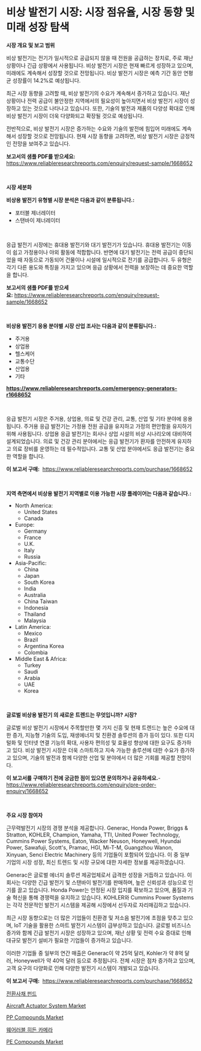 <p><h1>비상 발전기 시장: 시장 점유율, 시장 동향 및 미래 성장 탐색</h1></p><p><strong>시장 개요 및 보고 범위</strong></p>
<p><p>비상 발전기는 전기가 일시적으로 공급되지 않을 때 전원을 공급하는 장치로, 주로 재난 상황이나 긴급 상황에서 사용됩니다. 비상 발전기 시장은 현재 빠르게 성장하고 있으며, 미래에도 계속해서 성장할 것으로 전망됩니다. 비상 발전기 시장은 예측 기간 동안 연평균 성장률이 14.2%로 예상됩니다.</p><p>최근 시장 동향을 고려할 때, 비상 발전기의 수요가 계속해서 증가하고 있습니다. 재난 상황이나 전력 공급이 불안정한 지역에서의 필요성이 높아지면서 비상 발전기 시장이 성장하고 있는 것으로 나타나고 있습니다. 또한, 기술의 발전과 제품의 다양성 확대로 인해 비상 발전기 시장이 더욱 다양화되고 확장될 것으로 예상됩니다.</p><p>전반적으로, 비상 발전기 시장은 증가하는 수요와 기술의 발전에 힘입어 미래에도 계속해서 성장할 것으로 전망됩니다. 현재 시장 동향을 고려하면, 비상 발전기 시장은 긍정적인 전망을 보여주고 있습니다.</p></p>
<p><strong>보고서의 샘플 PDF를 받으세요:</strong> <a href="https://www.reliableresearchreports.com/enquiry/request-sample/1668652">https://www.reliableresearchreports.com/enquiry/request-sample/1668652</a></p>
<p>&nbsp;</p>
<p><strong>시장 세분화</strong></p>
<p><strong>비상용 발전기 유형별 시장 분석은 다음과 같이 분류됩니다.:</strong></p>
<p><ul><li>포터블 제너레이터</li><li>스탠바이 제너레이터</li></ul></p>
<p>&nbsp;</p>
<p><p>응급 발전기 시장에는 휴대용 발전기와 대기 발전기가 있습니다. 휴대용 발전기는 이동이 쉽고 가정용이나 야외 활동에 적합합니다. 반면에 대기 발전기는 전력 공급이 중단되었을 때 자동으로 가동되어 건물이나 시설에 일시적으로 전기를 공급합니다. 두 유형은 각기 다른 용도와 특징을 가지고 있으며 응급 상황에서 전력을 보장하는 데 중요한 역할을 합니다.</p></p>
<p><strong>보고서의 샘플 PDF를 받으세요:</strong>&nbsp;<a href="https://www.reliableresearchreports.com/enquiry/request-sample/1668652">https://www.reliableresearchreports.com/enquiry/request-sample/1668652</a></p>
<p>&nbsp;</p>
<p><strong> 비상용 발전기 응용 분야별 시장 산업 조사는 다음과 같이 분류됩니다.:</strong></p>
<p><ul><li>주거용</li><li>상업용</li><li>헬스케어</li><li>교통수단</li><li>산업용</li><li>기타</li></ul></p>
<p><strong><a href="https://www.reliableresearchreports.com/emergency-generators-r1668652">https://www.reliableresearchreports.com/emergency-generators-r1668652</a></strong></p>
<p>&nbsp;</p>
<p><p>응급 발전기 시장은 주거용, 상업용, 의료 및 건강 관리, 교통, 산업 및 기타 분야에 응용됩니다. 주거용 응급 발전기는 가정용 전원 공급을 유지하고 가정의 편안함을 유지하기 위해 사용됩니다. 상업용 응급 발전기는 회사나 상업 시설의 비상 시나리오에 대비하여 설계되었습니다. 의료 및 건강 관리 분야에서는 응급 발전기가 환자를 안전하게 유지하고 의료 장비를 운영하는 데 필수적입니다. 교통 및 산업 분야에서도 응급 발전기는 중요한 역할을 합니다.</p></p>
<p><strong>이 보고서 구매:</strong>&nbsp; <a href="https://www.reliableresearchreports.com/purchase/1668652">https://www.reliableresearchreports.com/purchase/1668652</a></p>
<p>&nbsp;</p>
<p><strong>지역 측면에서 비상용 발전기 지역별로 이용 가능한 시장 플레이어는 다음과 같습니다.:</strong></p>
<p><ul>
    <li>
        North America:
        <ul>
            <li>United States</li>
            <li>Canada</li>
        </ul>
    </li>
    <li>
        Europe:
        <ul>
            <li>Germany</li>
            <li>France</li>
            <li>U.K.</li>
            <li>Italy</li>
            <li>Russia</li>
        </ul>
    </li>
    <li>
        Asia-Pacific:
        <ul>
            <li>China</li>
            <li>Japan</li>
            <li>South Korea</li>
            <li>India</li>
            <li>Australia</li>
            <li>China Taiwan</li>
            <li>Indonesia</li>
            <li>Thailand</li>
            <li>Malaysia</li>
        </ul>
    </li>
    <li>
        Latin America:
        <ul>
            <li>Mexico</li>
            <li>Brazil</li>
            <li>Argentina Korea</li>
            <li>Colombia</li>
        </ul>
    </li>
    <li>
        Middle East & Africa:
        <ul>
            <li>Turkey</li>
            <li>Saudi</li>
            <li>Arabia</li>
            <li>UAE</li>
            <li>Korea</li>
        </ul>
    </li>
    </ul></p>
<p>&nbsp;</p>
<p><strong>글로벌 비상용 발전기 의 새로운 트렌드는 무엇입니까? 시장?</strong></p>
<p><p>글로벌 비상 발전기 시장에서 주목할만한 몇 가지 신흥 및 현재 트렌드는 높은 수요에 대한 증가, 지능형 기술의 도입, 재생에너지 및 친환경 솔루션의 증가 등이 있다. 또한 디지털화 및 인터넷 연결 기능의 확대, 사용자 편의성 및 효율성 향상에 대한 요구도 증가하고 있다. 비상 발전기 시장은 더욱 스마트하고 지속 가능한 솔루션에 대한 수요가 증가하고 있으며, 기술의 발전과 함께 다양한 산업 및 분야에서 더 많은 기회를 제공할 전망이다.</p></p>
<p><strong>이 보고서를 구매하기 전에 궁금한 점이 있으면 문의하거나 공유하세요.</strong>- <a href="https://www.reliableresearchreports.com/enquiry/pre-order-enquiry/1668652">https://www.reliableresearchreports.com/enquiry/pre-order-enquiry/1668652</a></p>
<p>&nbsp;</p>
<p><strong>주요 시장 참여자</strong></p>
<p><p>근무력발전기 시장의 경쟁 분석을 제공합니다. Generac, Honda Power, Briggs & Stratton, KOHLER, Champion, Yamaha, TTI, United Power Technology, Cummins Power Systems, Eaton, Wacker Neuson, Honeywell, Hyundai Power, Sawafuji, Scott's, Pramac, HGI, Mi-T-M, Guangzhou Wanon, Xinyuan, Senci Electric Machinery 등의 기업들이 포함되어 있습니다. 이 중 일부 기업의 시장 성장, 최신 트렌드 및 시장 규모에 대한 자세한 정보를 제공하겠습니다.</p><p>Generac은 글로벌 에너지 솔루션 제공업체로서 급격한 성장을 거듭하고 있습니다. 이 회사는 다양한 긴급 발전기 및 스탠바이 발전기를 판매하며, 높은 신뢰성과 성능으로 인기를 끌고 있습니다. Honda Power는 안정된 시장 입지를 확보하고 있으며, 품질과 기술 혁신을 통해 경쟁력을 유지하고 있습니다. KOHLER와 Cummins Power Systems는 각각 전문적인 발전기 시스템을 제공해 시장에서 선두자로 자리매김하고 있습니다.</p><p>최근 시장 동향으로는 더 많은 기업들이 친환경 및 저소음 발전기에 초점을 맞추고 있으며, IoT 기술을 활용한 스마트 발전기 시스템이 급부상하고 있습니다. 글로벌 비즈니스 증가와 함께 긴급 발전기 시장은 성장하고 있으며, 재난 상황 및 전력 수요 증대로 인해 대규모 발전기 설비가 필요한 기업들이 증가하고 있습니다.</p><p>이러한 기업들 중 일부의 연간 매출은 Generac이 약 25억 달러, Kohler가 약 8억 달러, Honeywell가 약 40억 달러 등으로 추정됩니다. 전체 시장은 점차 증가하고 있으며, 고객 요구의 다양화로 인해 다양한 발전기 시스템이 개발되고 있습니다.</p></p>
<p><strong>이 보고서 구매:</strong>&nbsp;&nbsp;<a href="https://www.reliableresearchreports.com/purchase/1668652">https://www.reliableresearchreports.com/purchase/1668652</a></p>
<p><p><a href="https://github.com/vs019sa3m8x/Market-Research-Report-List-1/blob/main/740561025799.md">전환사채 펀드</a></p><p><a href="https://github.com/gulaimolin/Market-Research-Report-List-4/blob/main/aircraft-actuator-system-market.md">Aircraft Actuator System Market</a></p><p><a href="https://issuu.com/reportprime-2/docs/pp-compounds-market-size-2030.pptx">PP Compounds Market</a></p><p><a href="https://github.com/Madalyell456456/Market-Research-Report-List-1/blob/main/245167825800.md">웨어러블 히든 카메라</a></p><p><a href="https://issuu.com/reportprime-2/docs/pe-compounds-market-size-2030.pptx">PE Compounds Market</a></p></p>